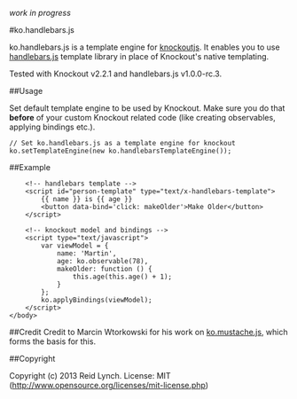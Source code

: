 *work in progress*

#ko.handlebars.js

ko.handlebars.js is a template engine for [knockoutjs](http://knockoutjs.com). It enables you to use [handlebars.js](https://github.com/wycats/handlebars.js/) template library in place of Knockout's native templating.

Tested with Knockout v2.2.1 and handlebars.js v1.0.0-rc.3.

##Usage


Set default template engine to be used by Knockout. Make sure you do that **before** of your custom Knockout related code (like creating observables, applying bindings etc.).

	// Set ko.handlebars.js as a template engine for knockout
	ko.setTemplateEngine(new ko.handlebarsTemplateEngine());

##Example

<!doctype html>
<html>
<head>
	<title>ko.mustache.js example</title>
	<script type="text/javascript" src="../lib/handlebars-1.0.0-rc.3.js"></script>
	<script type="text/javascript" src="../lib/knockout-2.2.1.debug.js"></script>
	<script type="text/javascript" src="../ko.handlebars.js"></script>
	<script>
		ko.setTemplateEngine(new ko.handlebarsTemplateEngine());
	</script>
</head>
	<body>
		<!-- place for rendered template -->
		<div data-bind="template: 'person-template'"></div>

		<!-- handlebars template -->
		<script id="person-template" type="text/x-handlebars-template">
			{{ name }} is {{ age }}
			<button data-bind='click: makeOlder'>Make Older</button>
		</script>
	
		<!-- knockout model and bindings -->
		<script type="text/javascript">
			var viewModel = {
				name: 'Martin',
				age: ko.observable(78),
				makeOlder: function () {
					this.age(this.age() + 1);
				}
			};
			ko.applyBindings(viewModel);
		</script>
	</body>
</html>

##Credit
Credit to Marcin Wtorkowski for his work on [ko.mustache.js](https://github.com/WTK/ko.mustache.js), which forms the basis for this.

##Copyright

Copyright (c) 2013 Reid Lynch. License: MIT (http://www.opensource.org/licenses/mit-license.php)
